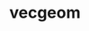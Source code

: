 ---
title: "vecgeom"
layout: cache
categories: [package, develop]
meta: {"versions": ["1.2.10"], "compilers": ["gcc@=11.4.0"], "oss": ["ubuntu22.04"], "platforms": ["linux"], "targets": ["x86_64_v3"], "stacks": ["hep", "root"], "num_specs": 16, "num_specs_by_stack": {"hep": 16, "root": 16}}
spec_details: [{"hash": "snfv7n3niavrkmdstelsll3twijpyt57", "compiler": "gcc@=11.4.0", "versions": ["1.2.10"], "os": "ubuntu22.04", "platform": "linux", "target": "x86_64_v3", "variants": ["build_system=cmake", "build_type=Release", "~cuda", "cxxstd=20", "+gdml", "+geant4", "generator=make", "~ipo", "+root", "+shared"], "stacks": ["hep", "root"], "size": "-", "tarball": "https://binaries.spack.io/develop/build_cache/linux-ubuntu22.04-x86_64_v3/gcc-11.4.0/vecgeom-1.2.10/linux-ubuntu22.04-x86_64_v3-gcc-11.4.0-vecgeom-1.2.10-snfv7n3niavrkmdstelsll3twijpyt57.spack"}, {"hash": "p4dcvuphddnjbr7wnbuzpbecxozz2ciu", "compiler": "gcc@=11.4.0", "versions": ["1.2.10"], "os": "ubuntu22.04", "platform": "linux", "target": "x86_64_v3", "variants": ["build_system=cmake", "build_type=Release", "~cuda", "cxxstd=20", "+gdml", "+geant4", "generator=make", "~ipo", "+root", "+shared"], "stacks": ["hep", "root"], "size": "-", "tarball": "https://binaries.spack.io/develop/build_cache/linux-ubuntu22.04-x86_64_v3/gcc-11.4.0/vecgeom-1.2.10/linux-ubuntu22.04-x86_64_v3-gcc-11.4.0-vecgeom-1.2.10-p4dcvuphddnjbr7wnbuzpbecxozz2ciu.spack"}, {"hash": "koskeqakpm6l6mq6sv2darjdtxnwkhki", "compiler": "gcc@=11.4.0", "versions": ["1.2.10"], "os": "ubuntu22.04", "platform": "linux", "target": "x86_64_v3", "variants": ["build_system=cmake", "build_type=Release", "~cuda", "cxxstd=20", "+gdml", "+geant4", "generator=make", "~ipo", "+root", "+shared"], "stacks": ["hep", "root"], "size": "-", "tarball": "https://binaries.spack.io/develop/build_cache/linux-ubuntu22.04-x86_64_v3/gcc-11.4.0/vecgeom-1.2.10/linux-ubuntu22.04-x86_64_v3-gcc-11.4.0-vecgeom-1.2.10-koskeqakpm6l6mq6sv2darjdtxnwkhki.spack"}, {"hash": "jzyoa6ho2kyrshgj6szsbm2owejixecj", "compiler": "gcc@=11.4.0", "versions": ["1.2.10"], "os": "ubuntu22.04", "platform": "linux", "target": "x86_64_v3", "variants": ["build_system=cmake", "build_type=Release", "~cuda", "cxxstd=20", "+gdml", "+geant4", "generator=make", "~ipo", "+root", "+shared"], "stacks": ["hep", "root"], "size": "-", "tarball": "https://binaries.spack.io/develop/build_cache/linux-ubuntu22.04-x86_64_v3/gcc-11.4.0/vecgeom-1.2.10/linux-ubuntu22.04-x86_64_v3-gcc-11.4.0-vecgeom-1.2.10-jzyoa6ho2kyrshgj6szsbm2owejixecj.spack"}, {"hash": "gve45yefdxfotafv5yz6dt7lm2buxzyf", "compiler": "gcc@=11.4.0", "versions": ["1.2.10"], "os": "ubuntu22.04", "platform": "linux", "target": "x86_64_v3", "variants": ["build_system=cmake", "build_type=Release", "~cuda", "cxxstd=20", "+gdml", "+geant4", "generator=make", "~ipo", "+root", "+shared"], "stacks": ["hep", "root"], "size": "-", "tarball": "https://binaries.spack.io/develop/build_cache/linux-ubuntu22.04-x86_64_v3/gcc-11.4.0/vecgeom-1.2.10/linux-ubuntu22.04-x86_64_v3-gcc-11.4.0-vecgeom-1.2.10-gve45yefdxfotafv5yz6dt7lm2buxzyf.spack"}, {"hash": "q2n63dfkpwsvkkjl5n6xci2eyix7j6xp", "compiler": "gcc@=11.4.0", "versions": ["1.2.10"], "os": "ubuntu22.04", "platform": "linux", "target": "x86_64_v3", "variants": ["build_system=cmake", "build_type=Release", "~cuda", "cxxstd=20", "+gdml", "+geant4", "generator=make", "~ipo", "+root", "+shared"], "stacks": ["hep", "root"], "size": "-", "tarball": "https://binaries.spack.io/develop/build_cache/linux-ubuntu22.04-x86_64_v3/gcc-11.4.0/vecgeom-1.2.10/linux-ubuntu22.04-x86_64_v3-gcc-11.4.0-vecgeom-1.2.10-q2n63dfkpwsvkkjl5n6xci2eyix7j6xp.spack"}, {"hash": "3gk44n63a5x4vie7z6satztkbtwq2igs", "compiler": "gcc@=11.4.0", "versions": ["1.2.10"], "os": "ubuntu22.04", "platform": "linux", "target": "x86_64_v3", "variants": ["build_system=cmake", "build_type=Release", "~cuda", "cxxstd=20", "+gdml", "+geant4", "generator=make", "~ipo", "+root", "+shared"], "stacks": ["hep", "root"], "size": "-", "tarball": "https://binaries.spack.io/develop/build_cache/linux-ubuntu22.04-x86_64_v3/gcc-11.4.0/vecgeom-1.2.10/linux-ubuntu22.04-x86_64_v3-gcc-11.4.0-vecgeom-1.2.10-3gk44n63a5x4vie7z6satztkbtwq2igs.spack"}, {"hash": "x3bdwnxbzbz7smlkhk6ejkxsj2objc2z", "compiler": "gcc@=11.4.0", "versions": ["1.2.10"], "os": "ubuntu22.04", "platform": "linux", "target": "x86_64_v3", "variants": ["build_system=cmake", "build_type=Release", "~cuda", "cxxstd=20", "+gdml", "+geant4", "generator=make", "~ipo", "+root", "+shared"], "stacks": ["hep", "root"], "size": "-", "tarball": "https://binaries.spack.io/develop/build_cache/linux-ubuntu22.04-x86_64_v3/gcc-11.4.0/vecgeom-1.2.10/linux-ubuntu22.04-x86_64_v3-gcc-11.4.0-vecgeom-1.2.10-x3bdwnxbzbz7smlkhk6ejkxsj2objc2z.spack"}, {"hash": "4l7rkwamidkkamy2go4ibh6utduth6xz", "compiler": "gcc@=11.4.0", "versions": ["1.2.10"], "os": "ubuntu22.04", "platform": "linux", "target": "x86_64_v3", "variants": ["build_system=cmake", "build_type=Release", "~cuda", "cxxstd=20", "+gdml", "+geant4", "generator=make", "~ipo", "+root", "+shared"], "stacks": ["hep", "root"], "size": "-", "tarball": "https://binaries.spack.io/develop/build_cache/linux-ubuntu22.04-x86_64_v3/gcc-11.4.0/vecgeom-1.2.10/linux-ubuntu22.04-x86_64_v3-gcc-11.4.0-vecgeom-1.2.10-4l7rkwamidkkamy2go4ibh6utduth6xz.spack"}, {"hash": "rbesmploszypfmjunzyxfc2jiq7jz7bx", "compiler": "gcc@=11.4.0", "versions": ["1.2.10"], "os": "ubuntu22.04", "platform": "linux", "target": "x86_64_v3", "variants": ["build_system=cmake", "build_type=Release", "~cuda", "cxxstd=20", "+gdml", "+geant4", "generator=make", "~ipo", "+root", "+shared"], "stacks": ["hep", "root"], "size": "-", "tarball": "https://binaries.spack.io/develop/build_cache/linux-ubuntu22.04-x86_64_v3/gcc-11.4.0/vecgeom-1.2.10/linux-ubuntu22.04-x86_64_v3-gcc-11.4.0-vecgeom-1.2.10-rbesmploszypfmjunzyxfc2jiq7jz7bx.spack"}, {"hash": "nrcteizqj6axtxvhfchqrmyvblsiu7bl", "compiler": "gcc@=11.4.0", "versions": ["1.2.10"], "os": "ubuntu22.04", "platform": "linux", "target": "x86_64_v3", "variants": ["build_system=cmake", "build_type=Release", "~cuda", "cxxstd=20", "+gdml", "+geant4", "generator=make", "~ipo", "+root", "+shared"], "stacks": ["hep", "root"], "size": "-", "tarball": "https://binaries.spack.io/develop/build_cache/linux-ubuntu22.04-x86_64_v3/gcc-11.4.0/vecgeom-1.2.10/linux-ubuntu22.04-x86_64_v3-gcc-11.4.0-vecgeom-1.2.10-nrcteizqj6axtxvhfchqrmyvblsiu7bl.spack"}, {"hash": "erw6pavgxlrx3phpmsljyhvkcct7lgll", "compiler": "gcc@=11.4.0", "versions": ["1.2.10"], "os": "ubuntu22.04", "platform": "linux", "target": "x86_64_v3", "variants": ["build_system=cmake", "build_type=Release", "~cuda", "cxxstd=20", "+gdml", "+geant4", "generator=make", "~ipo", "+root", "+shared"], "stacks": ["hep", "root"], "size": "-", "tarball": "https://binaries.spack.io/develop/build_cache/linux-ubuntu22.04-x86_64_v3/gcc-11.4.0/vecgeom-1.2.10/linux-ubuntu22.04-x86_64_v3-gcc-11.4.0-vecgeom-1.2.10-erw6pavgxlrx3phpmsljyhvkcct7lgll.spack"}, {"hash": "pvwuql6g25m5hofgxqcwfbfc5qgzcg7a", "compiler": "gcc@=11.4.0", "versions": ["1.2.10"], "os": "ubuntu22.04", "platform": "linux", "target": "x86_64_v3", "variants": ["build_system=cmake", "build_type=Release", "~cuda", "cxxstd=20", "+gdml", "+geant4", "generator=make", "~ipo", "+root", "+shared"], "stacks": ["hep", "root"], "size": "-", "tarball": "https://binaries.spack.io/develop/build_cache/linux-ubuntu22.04-x86_64_v3/gcc-11.4.0/vecgeom-1.2.10/linux-ubuntu22.04-x86_64_v3-gcc-11.4.0-vecgeom-1.2.10-pvwuql6g25m5hofgxqcwfbfc5qgzcg7a.spack"}, {"hash": "cxlheim35ytxvrnywvsgbtvbucp7sucg", "compiler": "gcc@=11.4.0", "versions": ["1.2.10"], "os": "ubuntu22.04", "platform": "linux", "target": "x86_64_v3", "variants": ["build_system=cmake", "build_type=Release", "~cuda", "cxxstd=20", "+gdml", "+geant4", "generator=make", "~ipo", "+root", "+shared"], "stacks": ["hep", "root"], "size": "-", "tarball": "https://binaries.spack.io/develop/build_cache/linux-ubuntu22.04-x86_64_v3/gcc-11.4.0/vecgeom-1.2.10/linux-ubuntu22.04-x86_64_v3-gcc-11.4.0-vecgeom-1.2.10-cxlheim35ytxvrnywvsgbtvbucp7sucg.spack"}, {"hash": "nidhsiowbmxxcyxhortofwjyg7pcdtsr", "compiler": "gcc@=11.4.0", "versions": ["1.2.10"], "os": "ubuntu22.04", "platform": "linux", "target": "x86_64_v3", "variants": ["build_system=cmake", "build_type=Release", "~cuda", "cxxstd=20", "+gdml", "+geant4", "generator=make", "~ipo", "+root", "+shared"], "stacks": ["hep", "root"], "size": "-", "tarball": "https://binaries.spack.io/develop/build_cache/linux-ubuntu22.04-x86_64_v3/gcc-11.4.0/vecgeom-1.2.10/linux-ubuntu22.04-x86_64_v3-gcc-11.4.0-vecgeom-1.2.10-nidhsiowbmxxcyxhortofwjyg7pcdtsr.spack"}, {"hash": "npr2cr56vg7kwoegtrrexv2bzy4s6txp", "compiler": "gcc@=11.4.0", "versions": ["1.2.10"], "os": "ubuntu22.04", "platform": "linux", "target": "x86_64_v3", "variants": ["build_system=cmake", "build_type=Release", "~cuda", "cxxstd=20", "+gdml", "+geant4", "generator=make", "~ipo", "+root", "+shared"], "stacks": ["hep", "root"], "size": "-", "tarball": "https://binaries.spack.io/develop/build_cache/linux-ubuntu22.04-x86_64_v3/gcc-11.4.0/vecgeom-1.2.10/linux-ubuntu22.04-x86_64_v3-gcc-11.4.0-vecgeom-1.2.10-npr2cr56vg7kwoegtrrexv2bzy4s6txp.spack"}]
---